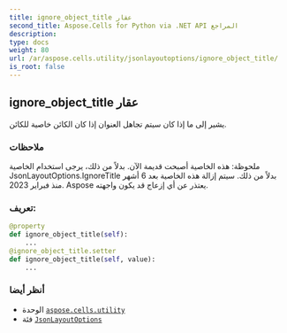 ```yaml
---
title: ignore_object_title عقار
second_title: Aspose.Cells for Python via .NET API المراجع
description:
type: docs
weight: 80
url: /ar/aspose.cells.utility/jsonlayoutoptions/ignore_object_title/
is_root: false
---
```

##  ignore_object_title عقار

يشير إلى ما إذا كان سيتم تجاهل العنوان إذا كان الكائن خاصية للكائن.

###  ملاحظات

 ملحوظة: هذه الخاصية أصبحت قديمة الآن.
بدلاً من ذلك، يرجى استخدام الخاصية JsonLayoutOptions.IgnoreTitle بدلاً من ذلك.
 سيتم إزالة هذه الخاصية بعد 6 أشهر منذ فبراير 2023.
Aspose يعتذر عن أي إزعاج قد يكون واجهته.
###  تعريف:
```python
@property
def ignore_object_title(self):
    ...
@ignore_object_title.setter
def ignore_object_title(self, value):
    ...
```

###  أنظر أيضا
* الوحدة [`aspose.cells.utility`](../../)
* فئة [`JsonLayoutOptions`](/cells/python-net/ar/aspose.cells.utility/jsonlayoutoptions)
